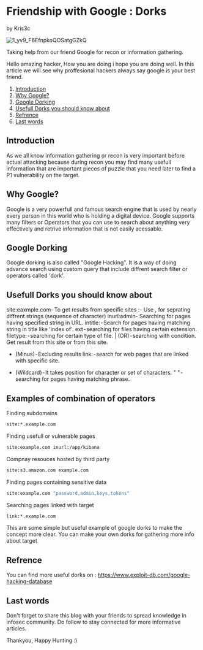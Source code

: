 # Friendship with Google : Dorks
by Kris3c

![1_yv9_F6EfnpkoQOSatgGZkQ](https://github.com/kris3c/kris3c.github.io/assets/128035061/de8d2569-2630-4de2-b5dc-b5ffd0e3bfc0)

Taking help from our friend Google for recon or information gathering.

Hello amazing hacker, How you are doing i hope you are doing well.
In this article we will see why proffesional hackers always say google is your best friend.
1. [Introduction](#introduction)
2. [Why Google?](#why-google)
3. [Google Dorking](#google-dorking)
4. [Usefull Dorks you should know about](#usefull-dorks-you-should-knowabout)
5. [Refrence](#refrence)
6. [Last words](#last-words)

## Introduction

As we all know information gathering or recon is very important before actual attacking because during recon you may find many usefull information that are important pieces of puzzle that you need later to find a P1 vulnerability on the target.

## Why Google?

Google is a very powerfull and famous search engine that is used by nearly every person in this world who is holding a digital device. Google supports many filters or Operators that you can use to search about anything very effectively and retrive information that is not easily acessable.

## Google Dorking

Google dorking is also called "Google Hacking". It is a way of doing advance search using custom query that include diffrent search filter or operators called 'dork'.

## Usefull Dorks you should know about

site:eaxmple.com - To get results from specific sites
:- Use , for seprating diffrent strings (sequence of character)
inurl:admin- Searching for pages having specified string in URL.
intitle: - Search for pages having matching string in title like 'index of'.
ext - searching for files having certain extension.
filetype: - searching for certain type of file.
| (OR) - searching with condition. Get result from this site or from this site.
- (Minus) - Excluding results
link: - search for web pages that are linked with specific site.
* (Wildcard) - It takes position for character or set of characters.
" " - searching for pages having matching phrase.

## Examples of combination of operators

Finding subdomains
```bash
site:*.example.com
```
Finding usefull or vulnerable pages
```bash
site:example.com inurl:/app/kibana
```
Compnay resouces hosted by third party
```bash
site:s3.amazon.com example.com
```
Finding pages containing sensitive data
```bash
site:example.com "password,admin,keys,tokens"
```
Searching pages linked with target
```bash
link:*.example.com
```
This are some simple but useful example of google dorks to make the concept more clear. You can make your own dorks for gathering more info about target

## Refrence

You can find more useful dorks on : https://www.exploit-db.com/google-hacking-database

## Last words

Don't forget to share this blog with your friends to spread knowledge in infosec community.
Do follow to stay connected for more informative articles.

Thankyou, Happy Hunting :)

<script src="https://utteranc.es/client.js"
        repo="kris3c/kris3c.github.io"
        issue-term="pathname"
        label="KriCom"
        theme="github-dark"
        crossorigin="anonymous"
        async>
</script>
